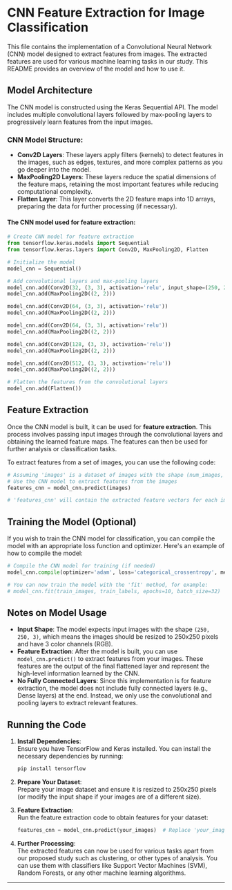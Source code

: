 
# CNN Feature Extraction for Image Classification

This file contains the implementation of a Convolutional Neural Network (CNN) model designed to extract features from images. The extracted features are used for various machine learning tasks in our study. This README provides an overview of the model and how to use it.

## Model Architecture

The CNN model is constructed using the Keras Sequential API. The model includes multiple convolutional layers followed by max-pooling layers to progressively learn features from the input images.

### CNN Model Structure:
- **Conv2D Layers**: These layers apply filters (kernels) to detect features in the images, such as edges, textures, and more complex patterns as you go deeper into the model.
- **MaxPooling2D Layers**: These layers reduce the spatial dimensions of the feature maps, retaining the most important features while reducing computational complexity.
- **Flatten Layer**: This layer converts the 2D feature maps into 1D arrays, preparing the data for further processing (if necessary).

#### The CNN model used for feature extraction:
```python
# Create CNN model for feature extraction
from tensorflow.keras.models import Sequential
from tensorflow.keras.layers import Conv2D, MaxPooling2D, Flatten

# Initialize the model
model_cnn = Sequential()

# Add convolutional layers and max-pooling layers
model_cnn.add(Conv2D(32, (3, 3), activation='relu', input_shape=(250, 250, 3)))
model_cnn.add(MaxPooling2D((2, 2)))

model_cnn.add(Conv2D(64, (3, 3), activation='relu'))
model_cnn.add(MaxPooling2D((2, 2)))

model_cnn.add(Conv2D(64, (3, 3), activation='relu'))
model_cnn.add(MaxPooling2D((2, 2)))

model_cnn.add(Conv2D(128, (3, 3), activation='relu'))
model_cnn.add(MaxPooling2D((2, 2)))

model_cnn.add(Conv2D(512, (3, 3), activation='relu'))
model_cnn.add(MaxPooling2D((2, 2)))

# Flatten the features from the convolutional layers
model_cnn.add(Flatten())
```

## Feature Extraction

Once the CNN model is built, it can be used for **feature extraction**. This process involves passing input images through the convolutional layers and obtaining the learned feature maps. The features can then be used for further analysis or classification tasks.

To extract features from a set of images, you can use the following code:

```python
# Assuming 'images' is a dataset of images with the shape (num_images, 250, 250, 3)
# Use the CNN model to extract features from the images
features_cnn = model_cnn.predict(images)

# 'features_cnn' will contain the extracted feature vectors for each image
```

## Training the Model (Optional)

If you wish to train the CNN model for classification, you can compile the model with an appropriate loss function and optimizer. Here's an example of how to compile the model:

```python
# Compile the CNN model for training (if needed)
model_cnn.compile(optimizer='adam', loss='categorical_crossentropy', metrics=['accuracy'])

# You can now train the model with the 'fit' method, for example:
# model_cnn.fit(train_images, train_labels, epochs=10, batch_size=32)
```

## Notes on Model Usage

- **Input Shape**: The model expects input images with the shape `(250, 250, 3)`, which means the images should be resized to 250x250 pixels and have 3 color channels (RGB).
- **Feature Extraction**: After the model is built, you can use `model_cnn.predict()` to extract features from your images. These features are the output of the final flattened layer and represent the high-level information learned by the CNN.
- **No Fully Connected Layers**: Since this implementation is for feature extraction, the model does not include fully connected layers (e.g., Dense layers) at the end. Instead, we only use the convolutional and pooling layers to extract relevant features.

## Running the Code

1. **Install Dependencies**:  
   Ensure you have TensorFlow and Keras installed. You can install the necessary dependencies by running:
   ```bash
   pip install tensorflow
   ```

2. **Prepare Your Dataset**:  
   Prepare your image dataset and ensure it is resized to 250x250 pixels (or modify the input shape if your images are of a different size).

3. **Feature Extraction**:  
   Run the feature extraction code to obtain features for your dataset:
   ```python
   features_cnn = model_cnn.predict(your_images)  # Replace 'your_images' with your actual dataset
   ```

4. **Further Processing**:  
   The extracted features can now be used for various tasks apart from our proposed study such as clustering, or other types of analysis. You can use them with classifiers like Support Vector Machines (SVM), Random Forests, or any other machine learning algorithms.

---
